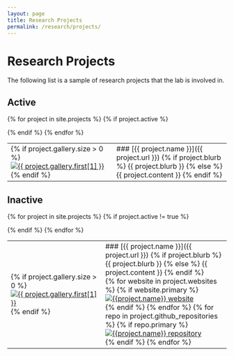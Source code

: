 ```yaml
---
layout: page
title: Research Projects
permalink: /research/projects/
---
```

# Research Projects

<p class="usa-font-lead">The following list is a sample of research projects that the lab is involved in.</p>


<h2>Active</h2>
<table class="projects">

{% for project in site.projects %}
{% if project.active %}
<tr>
<td>
{% if project.gallery.size > 0 %}
<a href="{{project.url}}"><img class="thumb"
            src="/assets/img/publications/thumbnail/{{ project.gallery.first[0] }}"
            alt="{{ project.gallery.first[1] }}"></a>
{% endif %}
</td>
<td markdown="1">
### [{{ project.name }}]({{ project.url }})
{% if project.blurb %}
  {{ project.blurb }}
{% else %}
  {{ project.content }}
{% endif %}
</td>
</tr>
{% endif %}
{% endfor %}

</table>


<h2>Inactive</h2>
<table class="projects">

{% for project in site.projects %}
{% if project.active != true %}
<tr>
<td class="display-lg-only">
{% if project.gallery.size > 0 %}
<a href="{{project.url}}"><img class="thumb"
            src="/assets/img/publications/thumbnail/{{ project.gallery.first[0] }}"
            alt="{{ project.gallery.first[1] }}"></a>
{% endif %}
</td>
<td  markdown="1">
### [{{ project.name }}]({{ project.url }})
{% if project.blurb %}
  {{ project.blurb }}
{% else %}
  {{ project.content }}
{% endif %}
<div class="icons-row">
{% for website in project.websites %}
{% if website.primary %}
  <a href="{{ website.url }}"><div><img src="/assets/img/services/home.svg" alt="{{project.name}} website"></div></a>
{% endif %}
{% endfor %}
{% for repo in project.github_repositories %}
{% if repo.primary %}
  <a href="{{ repo.url }}"><div><img src="/assets/img/services/github.svg" alt="{{project.name}} repository"></div></a>
{% endif %}
{% endfor %}
</div>
</td>
</tr>
{% endif %}
{% endfor %}
</table>
